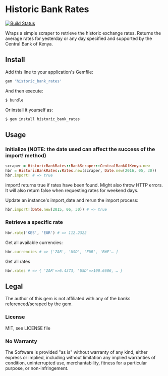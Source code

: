 # Historic Bank Rates
[![Build Status](https://travis-ci.org/plugintheworld/historic_bank_rates.svg?branch=master)](https://travis-ci.org/plugintheworld/historic_bank_rates)

Wraps a simple scraper to retrieve the historic exchange rates. Returns the average rates for yesterday or any day specified and supported by the Central Bank of Kenya.

## Install

Add this line to your application's Gemfile:

  ```ruby
  gem 'historic_bank_rates'
  ```

And then execute:

  ```ruby
  $ bundle
  ```

Or install it yourself as:

  ```ruby
  $ gem install historic_bank_rates
  ```

## Usage

### Initialize (NOTE: the date used can affect the success of the import! method)

  ```ruby
  scraper = HistoricBankRates::BankScraper::CentralBankOfKenya.new
  hbr = HistoricBankRates::Rates.new(scraper, Date.new(2016, 05, 30))
  hbr.import! # => true
  ```

import! returns true if rates have been found. Might also throw HTTP errors. It will also return false when requesting rates for weekend days.

Update an instance's import_date and rerun the import process:

  ```ruby
  hbr.import!(Date.new(2015, 06, 30)) # => true
  ```

### Retrieve a specific rate

  ```ruby
  hbr.rate('KES', 'EUR') # => 112.2322
  ```

Get all available currencies:

  ```ruby
  hbr.currencies # => ['ZAR', 'USD', 'EUR', 'RWF'… ]
  ```

Get all rates

  ```ruby
  hbr.rates # => { 'ZAR'=>6.4373, 'USD'=>100.6606, … }
  ```

## Legal

The author of this gem is not affiliated with any of the banks referenced/scraped by the gem.

### License

MIT, see LICENSE file

### No Warranty

The Software is provided "as is" without warranty of any kind, either express or implied, including without limitation any implied warranties of condition, uninterrupted use, merchantability, fitness for a particular purpose, or non-infringement.
